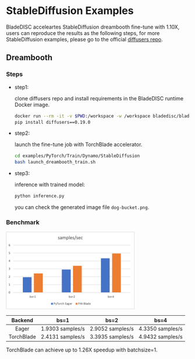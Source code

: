 # StableDiffusion Examples

BladeDISC acceleartes StableDiffusion dreambooth fine-tune with 1.10X,
users can reproduce the results as the following steps, for more StableDiffusion examples,
please go to the official [diffusers repo](https://github.com/huggingface/diffusers/blob/main/examples).

## Dreambooth

### Steps

- step1:

    clone diffusers repo and install requirements in the BladeDISC runtime Docker image.

    ``` bash
    docker run --rm -it -v $PWD:/workspace -w /workspace bladedisc/bladedisc:latest-runtime-torch-pre-cu118 bash
    pip install diffusers==0.19.0
    ```

- step2: 

    launch the fine-tune job with TorchBlade accelerator.

    ``` bash
    cd examples/PyTorch/Train/Dynamo/StableDiffusion
    bash launch_dreambooth_train.sh
    ```
- step3:
    
    inference with trained model:

    ``` bash
    python inference.py
    ```
    
    you can check the generated image file `dog-bucket.png`.

### Benchmark
<img src='docs/image.png' alt='benchmark icon' style="width:70%">

|  Backend   |       bs=1       |       bs=2       |       bs=4       |
| :--------: | :--------------: | :--------------: | :--------------: |
|   Eager    | 1.9303 samples/s | 2.9052 samples/s | 4.3350 samples/s |
| TorchBlade | 2.4131 samples/s | 3.3935 samples/s | 4.9432 samples/s |

TorchBlade can achieve up to 1.26X speedup with batchsize=1.
